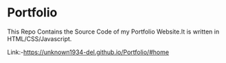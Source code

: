 # Portfolio
This Repo Contains the Source Code of my Portfolio Website.It is written in HTML/CSS/Javascript.

Link:-https://unknown1934-del.github.io/Portfolio/#home
